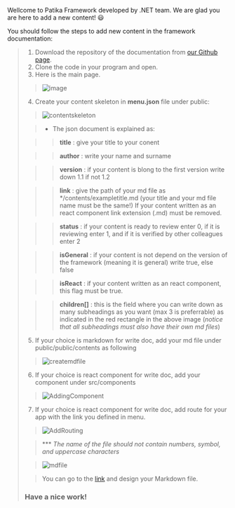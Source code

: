 Wellcome to Patika Framework developed by .NET team. We are glad you are here to add a new content! 😃

You should follow the steps to add new content in the framework documentation:

> 1. Download the repository of the documentation from [our Github page](https://github.com/esraythelite/PatikaFrameworkDocs).
> 2. Clone the code in your program and open.
> 3. Here is the main page.
> >![image](/images/MainPage.png) 
> 4. Create your content skeleton in **menu.json** file under public:
> >![contentskeleton](/images/ContentSkeleton.jpg)
> 
> > - The json document is explained as:
> 
>>> **title**
: give your title to your conent
>
>>> **author**
: write your name and surname
>
>>> **version**
: if your content is blong to the first version write down 1.1 if not 1.2
>
>>> **link**
: give the path of your md file as */contents/exampletitle.md (your title and your md file name must be the same!) If your content written as an react component link extension (.md) must be removed.
>
>>> **status**
: if your content is ready to review enter 0, if it is reviewing enter 1, and if it is verified by other colleagues enter 2
>
>>> **isGeneral**
: if your content is not depend on the version of the framework (meaning it is general) write true, else false
>
>>> **isReact**
: if your content written as an react component, this flag must be true. 
>
>>> **children[]**
: this is the field where you can write down as many subheadings as you want (max 3 is preferrable) as indicated in the red rectangle in the above image (*notice that all subheadings must also have their own md files*)
> 5. If your choice is markdown for write doc, add your md file under public/public/contents as following
> >![createmdfile](/images/CreateMdFile.png)
> 6. If your choice is react component for write doc, add your component under src/components
> >![AddingComponent](/images/AddingComponent.jpg)
> 
> 7. If your choice is react component for write doc, add route for your app with the link you defined in menu.
> >![AddRouting](/images/AddRouting.jpg)
> 
> >  *** *The name of the file should not contain numbers, symbol, and uppercase characters*
> 
> >![mdfile](/images/MdFile.png)
> 
> > You can go to the [link](https://www.markdownguide.org/cheat-sheet/) and design your Markdown file.
> 
> ### Have a nice work!